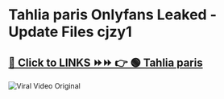 
 # Tahlia paris Onlyfans Leaked - Update Files cjzy1

## <h2><a href="https://clipsfans.com/Tahlia_paris&ref=git">🔗 Click to LINKS ⏩⏩ 👉 🟢 Tahlia paris </a></h2>

<a href="https://clipsfans.com/Tahlia_paris&ref=git" rel="nofollow" data-target="animated-image.originalLink"><img src="https://i.ibb.co.com/xMMVF88/686577567.gif" alt="Viral Video Original" style="max-width: 100%; display: inline-block;" data-target="animated-image.originalImage"></a>

